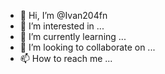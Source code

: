- 👋 Hi, I’m @Ivan204fn
- 👀 I’m interested in ...
- 🌱 I’m currently learning ...
- 💞️ I’m looking to collaborate on ...
- 📫 How to reach me ...

<!---
Ivan204fn/Ivan204fn is a ✨ special ✨ repository because its `README.md` (this file) appears on your GitHub profile.
You can click the Preview link to take a look at your changes.
--->
